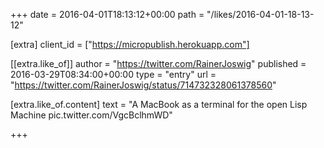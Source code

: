 +++
date = 2016-04-01T18:13:12+00:00
path = "/likes/2016-04-01-18-13-12"

[extra]
client_id = ["https://micropublish.herokuapp.com"]

[[extra.like_of]]
author = "https://twitter.com/RainerJoswig"
published = 2016-03-29T08:34:00+00:00
type = "entry"
url = "https://twitter.com/RainerJoswig/status/714732328061378560"

[extra.like_of.content]
text = "A MacBook as a terminal for the open Lisp Machine pic.twitter.com/VgcBclhmWD"

+++

